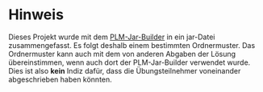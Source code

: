 # Hinweis
Dieses Projekt wurde mit dem [PLM-Jar-Builder](https://github.com/dargmuesli/plm-jar-builder) in ein jar-Datei zusammengefasst.
Es folgt deshalb einem bestimmten Ordnermuster.
Das Ordnermuster kann auch mit dem von anderen Abgaben der Lösung übereinstimmen, wenn auch dort der PLM-Jar-Builder verwendet wurde.
Dies ist also **kein** Indiz dafür, dass die Übungsteilnehmer voneinander abgeschrieben haben könnten.
